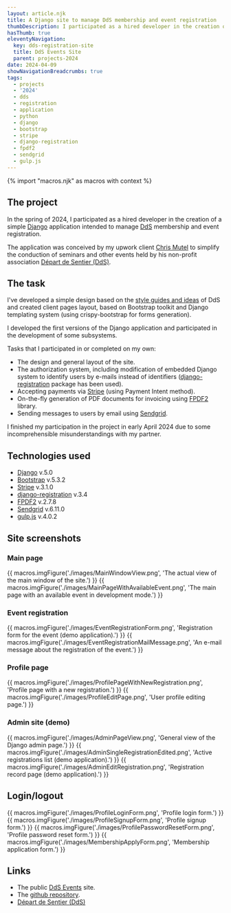 ```yaml
---
layout: article.njk
title: A Django site to manage DdS membership and event registration
thumbDescription: I participated as a hired developer in the creation of a simple site designed to manage DdS membership and event registration. The application is purposed to simplify the conduction of seminars and other events held by the non-profit association Départ de Sentier.
hasThumb: true
eleventyNavigation:
  key: dds-registration-site
  title: DdS Events Site
  parent: projects-2024
date: 2024-04-09
showNavigationBreadcrumbs: true
tags:
  - projects
  - '2024'
  - dds
  - registration
  - application
  - python
  - django
  - bootstrap
  - stripe
  - django-registration
  - fpdf2
  - sendgrid
  - gulp.js
---
```


<!--
@changed 2024.06.23, 02:58
-->

{% import "macros.njk" as macros with context %}

## The project

In the spring of 2024, I participated as a hired developer in the creation of a simple [Django](https://www.djangoproject.com/) application intended to manage [DdS](https://www.d-d-s.ch/) membership and event registration.

The application was conceived by my upwork client [Chris Mutel](https://chris.mutel.org/) to simplify the conduction of seminars and other events held by his non-profit association [Départ de Sentier (DdS)](https://www.d-d-s.ch/).

## The task

I've developed a simple design based on the [style guides and ideas](https://github.com/Depart-de-Sentier/dds-logo) of DdS and created client pages layout, based on Bootstrap toolkit and Django templating system (using crispy-bootstrap for forms generation).

I developed the first versions of the Django application and participated in the development of some subsystems.

Tasks that I participated in or completed on my own:

- The design and general layout of the site.
- The authorization system, including modification of embedded Django system to identify users by e-mails instead of identifiers ([django-registration](https://django-registration.readthedocs.io/) package has been used).
- Accepting payments via [Stripe](https://stripe.com/) (using Payment Intent method).
- On-the-fly generation of PDF documents for invoicing using [FPDF2](https://pypi.org/project/fpdf2/) library.
- Sending messages to users by email using [Sendgrid](https://www.twilio.com/docs/sendgrid/for-developers/sending-email/django).

I finished my participation in the project in early April 2024 due to some incomprehensible misunderstandings with my partner.

## Technologies used

- [Django](https://www.djangoproject.com/) v.5.0
- [Bootstrap](https://getbootstrap.com/) v.5.3.2
- [Stripe](https://stripe.com/) v.3.1.0
- [django-registration](https://django-registration.readthedocs.io/) v.3.4
- [FPDF2](https://pypi.org/project/fpdf2/) v.2.7.8
- [Sendgrid](https://www.twilio.com/docs/sendgrid/for-developers/sending-email/django) v.6.11.0
- [gulp.js](https://gulpjs.com/) v.4.0.2

## Site screenshots

### Main page

{{ macros.imgFigure('./images/MainWindowView.png', 'The actual view of the main window of the site.') }}
{{ macros.imgFigure('./images/MainPageWithAvailableEvent.png', 'The main page with an available event in development mode.') }}

### Event registration

{{ macros.imgFigure('./images/EventRegistrationForm.png', 'Registration form for the event (demo application).') }}
{{ macros.imgFigure('./images/EventRegistrationMailMessage.png', 'An e-mail message about the registration of the event.') }}

### Profile page

{{ macros.imgFigure('./images/ProfilePageWithNewRegistration.png', 'Profile page with a new registration.') }}
{{ macros.imgFigure('./images/ProfileEditPage.png', 'User profile editing page.') }}

### Admin site (demo)

{{ macros.imgFigure('./images/AdminPageView.png', 'General view of the Django admin page.') }}
{{ macros.imgFigure('./images/AdminSingleRegistrationEdited.png', 'Active registrations list (demo application).') }}
{{ macros.imgFigure('./images/AdminEditRegistration.png', 'Registration record page (demo application).') }}

## Login/logout

{{ macros.imgFigure('./images/ProfileLoginForm.png', 'Profile login form.') }}
{{ macros.imgFigure('./images/ProfileSignupForm.png', 'Profile signup form.') }}
{{ macros.imgFigure('./images/ProfilePasswordResetForm.png', 'Profile password reset form.') }}
{{ macros.imgFigure('./images/MembershipApplyForm.png', 'Membership application form.') }}

## Links

- The public [DdS Events](https://events.d-d-s.ch/) site.
- The [github repository](https://github.com/sentier-dev/dds_registration).
- [Départ de Sentier (DdS)](https://www.d-d-s.ch/)
